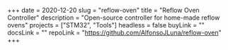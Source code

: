 +++
date = 2020-12-20
slug = "reflow-oven"
title = "Reflow Oven Controller"
description = "Open-source controller for home-made reflow ovens"
projects = ["STM32", "Tools"]
headless = false
buyLink = ""
docsLink = ""
repoLink = "https://github.com/AlfonsoJLuna/reflow-oven"
+++
